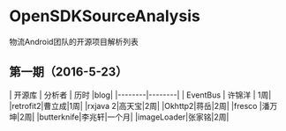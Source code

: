 # OpenSDKSourceAnalysis
物流Android团队的开源项目解析列表

## 第一期（2016-5-23）

| 开源库 | 分析者 | 历时 |blog|
|--------|--------|
|   EventBus     |   许锦洋     | 1周|
|retrofit2|曹立成|1周|
|rxjava 2|高天宝|2周|
|Okhttp2|蒋岳|2周|
|fresco |潘万坤|2周|
|butterknife|李兆轩|一个月|
|imageLoader|张家铭|2周|